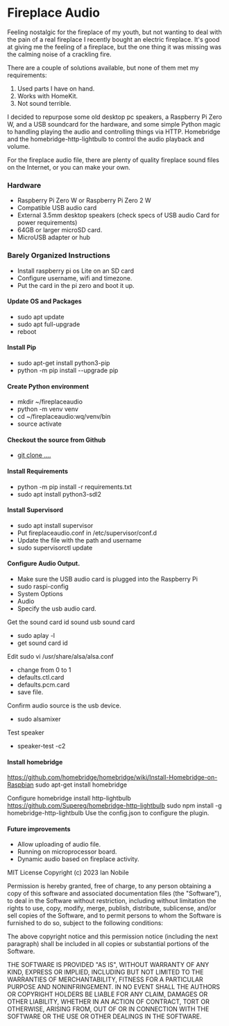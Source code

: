 # Fireplace Audio
Feeling nostalgic for the fireplace of my youth, but not wanting to deal with the pain of a real fireplace
I recently bought an electric fireplace. It's good at giving me the feeling of a fireplace, but the one thing it was missing
was the calming noise of a crackling fire.

There are a couple of solutions available, but none of them met my requirements:
1. Used parts I have on hand.
2. Works with HomeKit.
3. Not sound terrible.

I decided to repurpose some old desktop pc speakers, a Raspberry Pi Zero W, and a USB soundcard for the hardware,
and some simple Python magic to handling playing the audio and controlling things via HTTP. Homebridge and 
the homebridge-http-lightbulb to control the audio playback and volume.

For the fireplace audio file, there are plenty of quality fireplace sound files on the Internet, or you can make your own.

### Hardware

* Raspberry Pi Zero W or Raspberry Pi Zero 2 W
* Compatible USB audio card
* External 3.5mm desktop speakers (check specs of USB audio Card for power requirements)
* 64GB or larger microSD card.
* MicroUSB adapter or hub

### Barely Organized Instructions

* Install raspberry pi os Lite on an SD card
* Configure username, wifi and timezone.
* Put the card in the pi zero and boot it up.

#### Update OS and Packages

* sudo apt update
* sudo apt full-upgrade
* reboot

#### Install Pip

* sudo apt-get install python3-pip
* python -m pip install --upgrade pip

#### Create Python environment

* mkdir ~/fireplaceaudio
* python -m venv venv
* cd ~/fireplaceaudio:wq/venv/bin
* source activate

#### Checkout the source from Github

* [git clone ....](https://github.com/iannobile/fireplaceaudio.git)

#### Install Requirements

* python -m pip install -r requirements.txt
* sudo apt install python3-sdl2

#### Install Supervisord

* sudo apt install supervisor
* Put fireplaceaudio.conf in /etc/supervisor/conf.d
* Update the file with the path and username
* sudo supervisorctl update

#### Configure Audio Output.

* Make sure the USB audio card is plugged into the Raspberry Pi
* sudo raspi-config
* System Options
* Audio
* Specify the usb audio card.

Get the sound card id sound usb sound card
* sudo aplay -l
* get sound card id

Edit sudo vi /usr/share/alsa/alsa.conf
* change from 0 to 1
* defaults.ctl.card
* defaults.pcm.card
* save file.

Confirm audio source is the usb device.
* sudo alsamixer

Test speaker
* speaker-test -c2

#### Install homebridge

https://github.com/homebridge/homebridge/wiki/Install-Homebridge-on-Raspbian
sudo apt-get install homebridge

Configure homebridge
install http-lightbulb
https://github.com/Supereg/homebridge-http-lightbulb
sudo npm install -g homebridge-http-lightbulb
Use the config.json to configure the plugin.


#### Future improvements

* Allow uploading of audio file.
* Running on microprocessor board.
* Dynamic audio based on fireplace activity.



MIT License Copyright (c) 2023 Ian Nobile

Permission is hereby granted, free of charge, to any person obtaining a copy
of this software and associated documentation files (the "Software"), to deal
in the Software without restriction, including without limitation the rights
to use, copy, modify, merge, publish, distribute, sublicense, and/or sell
copies of the Software, and to permit persons to whom the Software is furnished
to do so, subject to the following conditions:

The above copyright notice and this permission notice (including the next
paragraph) shall be included in all copies or substantial portions of the
Software.

THE SOFTWARE IS PROVIDED "AS IS", WITHOUT WARRANTY OF ANY KIND, EXPRESS OR
IMPLIED, INCLUDING BUT NOT LIMITED TO THE WARRANTIES OF MERCHANTABILITY, FITNESS
FOR A PARTICULAR PURPOSE AND NONINFRINGEMENT. IN NO EVENT SHALL THE AUTHORS
OR COPYRIGHT HOLDERS BE LIABLE FOR ANY CLAIM, DAMAGES OR OTHER LIABILITY,
WHETHER IN AN ACTION OF CONTRACT, TORT OR OTHERWISE, ARISING FROM, OUT OF
OR IN CONNECTION WITH THE SOFTWARE OR THE USE OR OTHER DEALINGS IN THE SOFTWARE.
